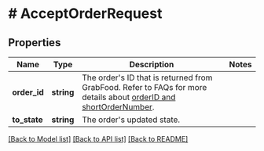 # # AcceptOrderRequest

## Properties

Name | Type | Description | Notes
------------ | ------------- | ------------- | -------------
**order_id** | **string** | The order&#39;s ID that is returned from GrabFood. Refer to FAQs for more details about [orderID and shortOrderNumber](#section/Order/What&#39;s-the-difference-between-orderID-and-shortOrderNumber). |
**to_state** | **string** | The order&#39;s updated state. |

[[Back to Model list]](../../README.md#models) [[Back to API list]](../../README.md#endpoints) [[Back to README]](../../README.md)
